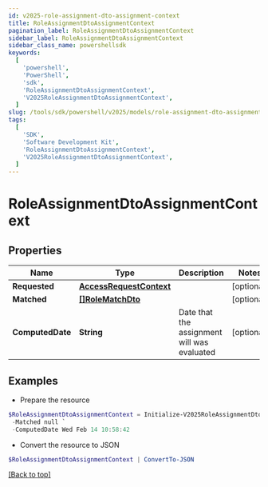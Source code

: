 ```yaml
---
id: v2025-role-assignment-dto-assignment-context
title: RoleAssignmentDtoAssignmentContext
pagination_label: RoleAssignmentDtoAssignmentContext
sidebar_label: RoleAssignmentDtoAssignmentContext
sidebar_class_name: powershellsdk
keywords:
  [
    'powershell',
    'PowerShell',
    'sdk',
    'RoleAssignmentDtoAssignmentContext',
    'V2025RoleAssignmentDtoAssignmentContext',
  ]
slug: /tools/sdk/powershell/v2025/models/role-assignment-dto-assignment-context
tags:
  [
    'SDK',
    'Software Development Kit',
    'RoleAssignmentDtoAssignmentContext',
    'V2025RoleAssignmentDtoAssignmentContext',
  ]
---
```


# RoleAssignmentDtoAssignmentContext

## Properties

| Name | Type | Description | Notes |
| --- | --- | --- | --- |
| **Requested** | [**AccessRequestContext**](access-request-context) |  | [optional] |
| **Matched** | [**[]RoleMatchDto**](role-match-dto) |  | [optional] |
| **ComputedDate** | **String** | Date that the assignment will was evaluated | [optional] |

## Examples

- Prepare the resource

```powershell
$RoleAssignmentDtoAssignmentContext = Initialize-V2025RoleAssignmentDtoAssignmentContext  -Requested null `
 -Matched null `
 -ComputedDate Wed Feb 14 10:58:42
```

- Convert the resource to JSON

```powershell
$RoleAssignmentDtoAssignmentContext | ConvertTo-JSON
```

[[Back to top]](#)
